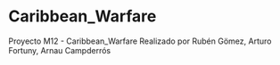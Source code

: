 # Caribbean_Warfare
Proyecto M12 - Caribbean_Warfare
Realizado por Rubén Gömez, Arturo Fortuny, Arnau Campderrós
